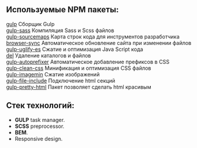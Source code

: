 ## Используемые NPM пакеты:

[gulp](https://www.npmjs.com/package/gulp) Сборщик Gulp  
[gulp-sass](https://www.npmjs.com/package/gulp-sass) Компиляция Sass и Scss файлов  
[gulp-sourcemaps](https://www.npmjs.com/package/gulp-sourcemaps) Карта строк кода для инструментов разработчика  
[browser-sync](https://browsersync.io/docs/gulp) Автоматическое обновление сайта при изменении файлов  
[gulp-uglify-es](https://www.npmjs.com/package/gulp-uglify-es) Сжатие и оптимизация Java Script кода  
[del](https://www.npmjs.com/package/del) Удаление каталогов и файлов  
[gulp-autoprefixer](https://www.npmjs.com/package/gulp-autoprefixer) Автоматическое добавление префиксов в CSS  
[gulp-clean-css](https://www.npmjs.com/package/gulp-clean-css) Минификация и оптимизация CSS файлов  
[gulp-imagemin](https://www.npmjs.com/package/gulp-imagemin) Сжатие изображений  
[gulp-file-include](https://www.npmjs.com/package/gulp-file-include) Подключение html секций  
[gulp-pretty-html](https://www.npmjs.com/package/gulp-pretty-html) Пакет позволяет сделать html красивым

## Стек технологий:

- **GULP** task manager.
- **SCSS** preprocessor.
- **BEM**.
- Responsive design.
